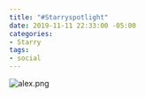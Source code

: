 ```yaml
---
title: "#Starryspotlight"
date: 2019-11-11 22:33:00 -05:00
categories:
- Starry
tags:
- social
---
```


![alex.png](/uploads/alex.png)